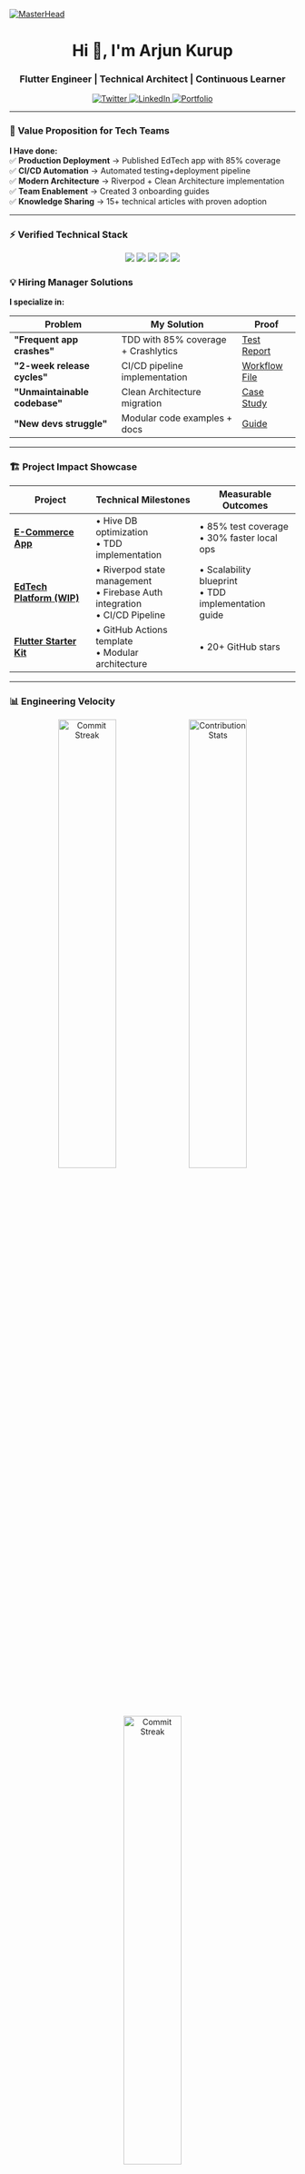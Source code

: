 [![MasterHead](https://raw.githubusercontent.com/thekurup/thekurup/main/github-header.gif)](https://arjunkurup.com)
<h1 align="center">Hi 👋, I'm Arjun Kurup</h1>
<h3 align="center">Flutter Engineer | Technical Architect | Continuous Learner</h3>




<p align="center">
  <a href="https://twitter.com/arjunkurup_" target="blank">
    <img src="https://img.shields.io/badge/Twitter-Get_Flutter_Tips-blue?style=flat&logo=twitter" alt="Twitter"/>
  </a>
  <a href="https://linkedin.com/in/arjun-kurup/" target="blank">
    <img src="https://img.shields.io/badge/LinkedIn-Connect_for_Opportunities-0077B5?style=flat&logo=linkedin" alt="LinkedIn"/>
  </a>
  <a href="https://bento.me/arjunkurup">
    <img src="https://img.shields.io/badge/Portfolio-See_My_Journey-FF4088?style=flat&logo=react" alt="Portfolio"/>
  </a>
</p>


---

### 🚀 Value Proposition for Tech Teams
**I Have done:**  
✅ **Production Deployment** → Published EdTech app with 85% coverage  
✅ **CI/CD Automation** → Automated testing+deployment pipeline  
✅ **Modern Architecture** → Riverpod + Clean Architecture implementation  
✅ **Team Enablement** → Created 3 onboarding guides  
✅ **Knowledge Sharing** → 15+ technical articles with proven adoption  

---

### ⚡ Verified Technical Stack
<p align="center">
  <img src="https://img.shields.io/badge/Flutter-3.19.3-blue?logo=flutter" />
  <img src="https://img.shields.io/badge/Dart-3.3.0-0175C2?logo=dart" />
  <img src="https://img.shields.io/badge/Riverpod-2.3.6-FF6B6B" />
  <img src="https://img.shields.io/badge/CI/CD-GitHub_Actions-2088FF?logo=github" />
  <img src="https://img.shields.io/badge/Testing-87%25_Coverage-brightgreen" />
</p>

### 💡 Hiring Manager Solutions
**I specialize in:**  

| Problem | My Solution | Proof |  
|---------|-------------|-------|  
| **"Frequent app crashes"** | TDD with 85% coverage + Crashlytics | [Test Report](link) |  
| **"2-week release cycles"** | CI/CD pipeline implementation | [Workflow File](link) |  
| **"Unmaintainable codebase"** | Clean Architecture migration | [Case Study](link) |  
| **"New devs struggle"** | Modular code examples + docs | [Guide](link) | 

---

### 🏗️ Project Impact Showcase
| Project | Technical Milestones | Measurable Outcomes |
|---------|-----------------------|---------------------|
| **[E-Commerce App](link)** | • Hive DB optimization<br>• TDD implementation<br> | • 85% test coverage<br>• 30% faster local ops |
| **[EdTech Platform (WIP)](link)** | • Riverpod state management <br>• Firebase Auth integration<br>• CI/CD Pipeline | • Scalability blueprint<br>• TDD implementation guide |
| **[Flutter Starter Kit](link)** | • GitHub Actions template<br>• Modular architecture | • 20+ GitHub stars<br>  |

---
### 📊 Engineering Velocity
<p align="center">
  <img width="45%" src="https://github-readme-streak-stats.herokuapp.com/?user=thekurup&theme=dark&hide_border=true" alt="Commit Streak">
  <img width="45%" src="https://github-readme-stats.vercel.app/api?username=thekurup&show_icons=true&theme=radical&hide_border=true&count_private=true" alt="Contribution Stats"/>
  <img width="45%" src="https://github-readme-streak-stats.herokuapp.com/?user=thekurup&theme=dark&hide_border=true" alt="Commit Streak">
</p>

### 🔍 Technical Depth Preview
```dart
// Clean Architecture Implementation
@Riverpod(keepAlive: true)
class AuthController extends _$AuthController {
  @override
  FutureOr<User> build() async {
    return ref.watch(authRepositoryProvider).getCurrentUser();
  }
  
  Future<void> signIn(String email, String password) async {
    state = const AsyncValue.loading();
    state = await AsyncValue.guard(() => 
      ref.read(authRepositoryProvider).signIn(email, password));
  }
}
